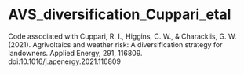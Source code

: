 # AVS_diversification_Cuppari_etal
Code associated with Cuppari, R. I., Higgins, C. W., &amp; Characklis, G. W. (2021). Agrivoltaics and weather risk: A diversification strategy for landowners. Applied Energy, 291, 116809. doi:10.1016/j.apenergy.2021.116809
